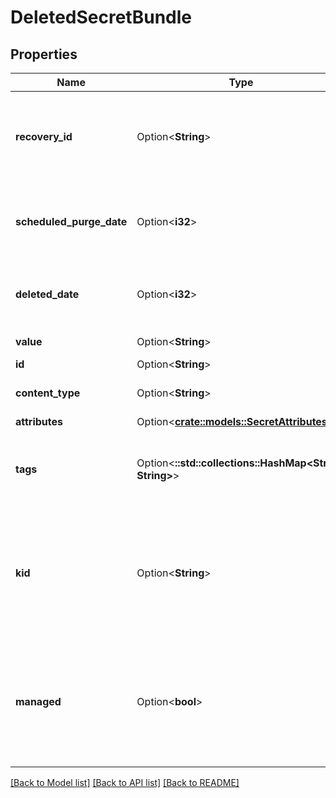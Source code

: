 # DeletedSecretBundle

## Properties

Name | Type | Description | Notes
------------ | ------------- | ------------- | -------------
**recovery_id** | Option<**String**> | The url of the recovery object, used to identify and recover the deleted secret. | [optional]
**scheduled_purge_date** | Option<**i32**> | The time when the secret is scheduled to be purged, in UTC | [optional][readonly]
**deleted_date** | Option<**i32**> | The time when the secret was deleted, in UTC | [optional][readonly]
**value** | Option<**String**> | The secret value. | [optional]
**id** | Option<**String**> | The secret id. | [optional]
**content_type** | Option<**String**> | The content type of the secret. | [optional]
**attributes** | Option<[**crate::models::SecretAttributes**](SecretAttributes.md)> |  | [optional]
**tags** | Option<**::std::collections::HashMap<String, String>**> | Application specific metadata in the form of key-value pairs. | [optional]
**kid** | Option<**String**> | If this is a secret backing a KV certificate, then this field specifies the corresponding key backing the KV certificate. | [optional][readonly]
**managed** | Option<**bool**> | True if the secret's lifetime is managed by key vault. If this is a secret backing a certificate, then managed will be true. | [optional][readonly]

[[Back to Model list]](../README.md#documentation-for-models) [[Back to API list]](../README.md#documentation-for-api-endpoints) [[Back to README]](../README.md)


